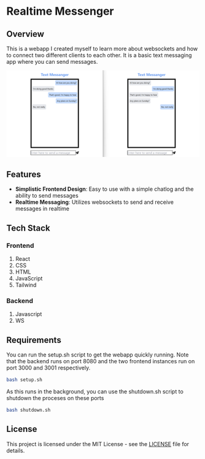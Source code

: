 # Realtime Messenger

## Overview

This is a webapp I created myself to learn more about websockets and how to connect two different clients to each other. It is a basic text messaging app where you can send messages.

<p align="center">
  <img src="text-messanger-preview.png" />
</p>

## Features

- **Simplistic Frontend Design**: Easy to use with a simple chatlog and the ability to send messages
- **Realtime Messaging**: Utilizes websockets to send and receive messages in realtime

## Tech Stack
### Frontend
1. React
2. CSS
3. HTML
4. JavaScript
5. Tailwind

### Backend
1. Javascript
2. WS

## Requirements

You can run the setup.sh script to get the webapp quickly running. Note that the backend runs on port 8080 and the two frontend instances run on port 3000 and 3001 respectively.

```bash
bash setup.sh
```

As this runs in the background, you can use the shutdown.sh script to shutdown the proceses on these ports

```bash
bash shutdown.sh
```

## License

This project is licensed under the MIT License - see the [LICENSE](LICENSE) file for details.

